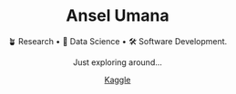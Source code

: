 <div align="center">

# Ansel Umana

🪴 Research •
🧪 Data Science •
🛠️ Software Development.

Just exploring around...

[Kaggle][kaggle]

</div>

[kaggle]: https://kaggle.com/circeukan
